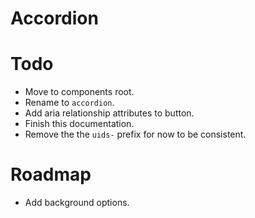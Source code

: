 # Accordion

# Todo
* Move to components root.
* Rename to `accordion`.
* Add aria relationship attributes to button.
* Finish this documentation.
* Remove the the `uids-` prefix for now to be consistent.

# Roadmap
* Add background options.

